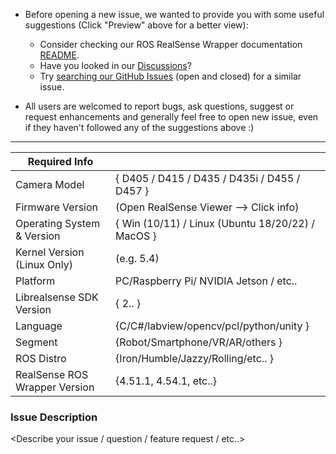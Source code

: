 * Before opening a new issue, we wanted to provide you with some useful suggestions (Click "Preview" above for a better view):

    * Consider checking our ROS RealSense Wrapper documentation [README](https://github.com/IntelRealSense/realsense-ros/blob/ros2-development/README.md).
    * Have you looked in our [Discussions](https://github.com/IntelRealSense/realsense-ros/discussions)?
    * Try [searching our GitHub Issues](https://github.com/IntelRealSense/realsense-ros/issues) (open and closed) for a similar issue.

* All users are welcomed to report bugs, ask questions, suggest or request enhancements and generally feel free to open new issue, even if they haven't followed any of the suggestions above :)

----------------------------------------------------------------------------------------------------

| Required Info                         |                                                                                         |
|---------------------------------|------------------------------------------------------------ |
| Camera Model                       | { D405 / D415 / D435 / D435i / D455 / D457 }                          | 
| Firmware Version                   | (Open RealSense Viewer --> Click info)                          | 
| Operating System & Version |   { Win (10/11) / Linux (Ubuntu 18/20/22) / MacOS } | 
| Kernel Version (Linux Only)    |  (e.g. 5.4)                                                                       | 
| Platform                                 | PC/Raspberry Pi/ NVIDIA Jetson / etc..                           |
| Librealsense SDK Version       |  { 2.<?>.<?> }                                                    | 
| Language                               |  {C/C#/labview/opencv/pcl/python/unity }         | 
| Segment			         |  {Robot/Smartphone/VR/AR/others }                             | 
| ROS Distro			         |  {Iron/Humble/Jazzy/Rolling/etc.. }                                           | 
| RealSense ROS Wrapper Version   |  {4.51.1, 4.54.1, etc..}                                                  | 


### Issue Description
<Describe your issue / question / feature request / etc..>
